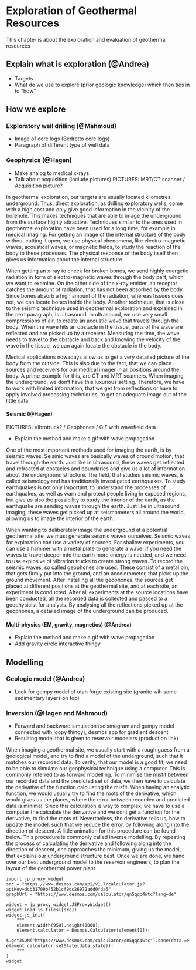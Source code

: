 # Exploration of Geothermal Resources

This chapter is about the exploration and evaluation of geothermal resources

 ## Explain what is exploration (@Andrea)
 - Targets 
 - What do we use to explore (prior geologic knowledge) 
 which then ties in to "how"
 
 ## How we explore
 ### Exploratory well drilling (@Mahmoud)
- Image of core logs (Bedretto core logs)
- Paragraph of different type of well data 
 ### Geophysics (@Hagen)
- Make analog to medical x-rays
- Talk about acquisition (include pictures)
PICTURES: MRT/CT scanner / Acquisition picture?

In geothermal exploration, our targets are usually located kilometres underground. Thus, direct exploration, as drilling exploratory wells, come with a high cost and only give good information in the vicinity of the borehole. This makes techniques that are able to image the underground from the surface highly attractive. Techniques similar to the ones used in geothermal exploration have been used for a long time, for example in medical imaging. For getting an image of the internal structure of the body without cutting it open, we use physical phenomena, like electro-magnetic waves, acoustical waves, or magnetic fields, to study the reaction of the body to these processes. The physical response of the body itself then gives us information about the internal structure.

When getting an x-ray to check for broken bones, we send highly energetic radiation in form of electro-magnetic waves through the body part, which we want to examine. On the other side of the x-ray emitter, an receptor catches the amount of radiation, that has not been absorbed by the body. Since bones absorb a high amount of the radiation, whereas tissues does not, we can locate bones inside the body. Another technique, that is close to the seismic technique used in geothermal exploration and explained in the next paragraph, is ultrasound. In ultrasound, we use very small compressions of air, to create an acoustic wave that travels through the body. When the wave hits an obstacle in the tissue, parts of the wave are reflected and are picked up by a receiver. Measuring the time, the wave needs to travel to the obstacle and back and knowing the velocity of the wave in the tissue, we can again locate the obstacle in the body.

Medical applications nowadays allow us to get a very detailed picture of the body from the outside. This is also due to the fact, that we can place sources and receivers for our medical imager in all positions around the body. A prime example for this, are CT and MRT scanners. When imaging the underground, we don’t have this luxurious setting. Therefore, we have to work with limited information, that we get from reflections or have to apply involved processing techniques, to get an adequate image out of the little data.


 #### Seismic (@Hagen)
PICTURES: Vibrotruck? / Geophones /  GIF with wavefield data
- Explain the method and make a gif with wave propagation 

One of the most important methods used for imaging the earth, is by seismic waves. Seismic waves are basically waves of ground motion, that travel through the earth. Just like in ultrasound, these waves get reflected and refracted at obstacles and boundaries and give us a lot of information about the underground structure. The field, that studies seismic waves, is called seismology and has traditionally investigated earthquakes. To study earthquakes is not only important, to understand the processes of earthquakes, as well as warn and protect people living in exposed regions, but give us also the possibility to study the interior of the earth, as the earthquake are sending waves through the earth. Just like in ultrasound imaging, these waves get picked up at seismometers all around the world, allowing us to image the interior of the earth.

When wanting to deliberately image the underground at a potential geothermal site, we must generate seismic waves ourselves. Seismic waves for exploration can use a variety of sources. For shallow experiments, you can use a hammer with a metal plate to generate a wave. If you need the waves to travel deeper into the earth more energy is needed, and we need to use explosive of vibration trucks to create strong waves. To record the seismic waves, so called geophones are used. These consist of a metal pin, that gets firmly put into the ground, and an accelerometer, that picks up the ground movement. After installing all the geophones, the sources get placed at different positions at the geothermal site, and at each site, an experiment is conducted. After all experiments at the source locations have been conducted, all the recorded data is collected and passed to a geophysicist for analysis. By analysing all the reflections picked up at the geophones, a detailed image of the underground can be produced.

 #### Multi-physics (EM, gravity, magnetics) (@Andrea)
 - Explain the method and make a gif with wave propagation 
 - Add gravity circle interactive thingy
 
## Modelling
 ### Geologic model (@Andrea)
 - Look for gempy model of utah forge existing site (granite wih some sedimentary layers on top)
 ### Inversion (@Hagen and Mahmoud)
- Forward and backward simulation (seismogram and gempy model connected with loopy thingy), desmos app for gradient descent
- Resulting model that is given to reservoir modelers (production link)

When imaging a geothermal site, we usually start with a rough guess from a geological model, and try to find a model of the underground, such that it matches our recorded data. To verify, that our model is a good fit, we need to be able to simulate our geophysical technique using a computer. This is commonly referred to as forward modelling. To minimise the misfit between our recorded data and the predicted set of data, we then have to calculate the derivative of the function calculating the misfit. When having an analytic function, we would usually try to find the roots of the derivative, which would gives us the places, where the error between recorded and predicted data is minimal. Since this calculation is way to complex, we have to use a computer the calculate the derivative and we dont get a function for the derivative, to find the roots of. Nevertheless, the derivative tells us, how to update the model, such that we reduce the error, by following along into the direction of descent. A little animation for this procedure can be found below. This procedure is commonly called inverse modelling. By repeating the process of calculating the derivative and following along into the direction of descent, one approaches the minimum, giving us the model, that explains our underground structure best. Once we are done, we hand over our best underground model to the reservoir engineers, to plan the layout of the geothermal power plant.

```{code-cell}
import jp_proxy_widget
src = "https://www.desmos.com/api/v1.7/calculator.js?apiKey=dcb31709b452b1cf9dc26972add0fda6"
graphUrl = "https://www.desmos.com/calculator/qn5qqc4wtc?lang=de"

widget = jp_proxy_widget.JSProxyWidget()
widget.load_js_files([src])
widget.js_init(
    """
    element.width(950).height(1000);
    element.calculator = Desmos.Calculator(element[0]);
    $.getJSON("https://www.desmos.com/calculator/qn5qqc4wtc").done(data => element.calculator.setState(data.state));
    """
)
widget

```